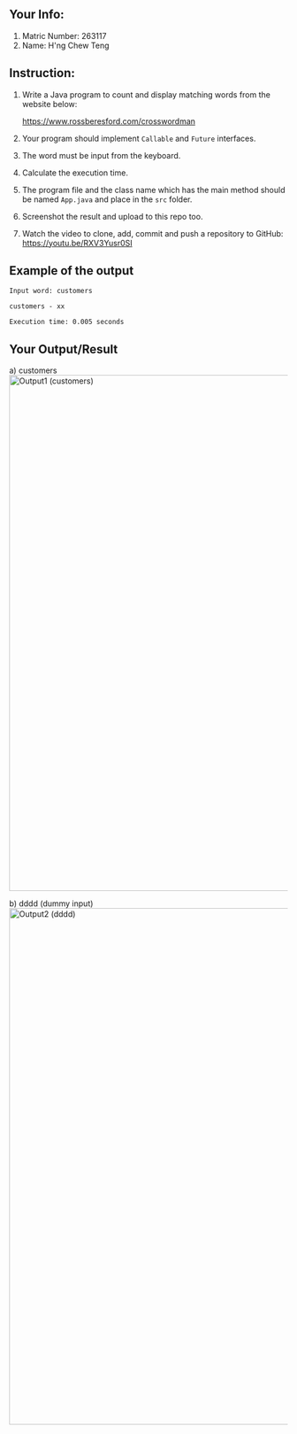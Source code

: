 ## Your Info:
1. Matric Number: 263117
1. Name: H'ng Chew Teng

## Instruction:

1. Write a Java program to count and display matching words from the website below:

   https://www.rossberesford.com/crosswordman

1. Your program should implement `Callable` and `Future` interfaces.

1. The word must be input from the keyboard.

1. Calculate the execution time.

1. The program file and the class name which has the main method should be named `App.java` and place in the `src` folder.

1. Screenshot the result and upload to this repo too.

1. Watch the video to clone, add, commit and push a repository to GitHub: https://youtu.be/RXV3Yusr0SI

## Example of the output
```
Input word: customers

customers - xx

Execution time: 0.005 seconds
```

## Your Output/Result
a) customers
<img width="932" alt="Output1 (customers)" src="https://user-images.githubusercontent.com/51124053/120464455-87449f00-c3cf-11eb-9eaf-a7d0329b3b36.png">

b) dddd (dummy input)
<img width="933" alt="Output2 (dddd)" src="https://user-images.githubusercontent.com/51124053/120464489-90ce0700-c3cf-11eb-96fd-68084953b629.png">

